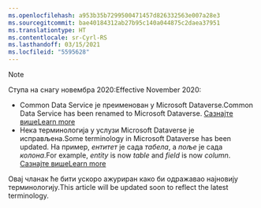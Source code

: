 ```yaml
---
ms.openlocfilehash: a953b35b7299500471457d826332563e007a28e3
ms.sourcegitcommit: bae40184312ab27b95c140a044875c2daea37951
ms.translationtype: HT
ms.contentlocale: sr-Cyrl-RS
ms.lasthandoff: 03/15/2021
ms.locfileid: "5595628"
---
```

> [!NOTE]
> <span data-ttu-id="b0c95-101">Ступа на снагу новембра 2020:</span><span class="sxs-lookup"><span data-stu-id="b0c95-101">Effective November 2020:</span></span>
> - <span data-ttu-id="b0c95-102">Common Data Service је преименован у Microsoft Dataverse.</span><span class="sxs-lookup"><span data-stu-id="b0c95-102">Common Data Service has been renamed to Microsoft Dataverse.</span></span> [<span data-ttu-id="b0c95-103">Сазнајте више</span><span class="sxs-lookup"><span data-stu-id="b0c95-103">Learn more</span></span>](https://aka.ms/PAuAppBlog)
> - <span data-ttu-id="b0c95-104">Нека терминологија у услузи Microsoft Dataverse је исправљена.</span><span class="sxs-lookup"><span data-stu-id="b0c95-104">Some terminology in Microsoft Dataverse has been updated.</span></span> <span data-ttu-id="b0c95-105">На пример, *ентитет* је сада *табела*, а *поље* је сада *колона*.</span><span class="sxs-lookup"><span data-stu-id="b0c95-105">For example, *entity* is now *table* and *field* is now *column*.</span></span> [<span data-ttu-id="b0c95-106">Сазнајте више</span><span class="sxs-lookup"><span data-stu-id="b0c95-106">Learn more</span></span>](/powerapps/maker/data-platform/data-platform-intro)
>
> <span data-ttu-id="b0c95-107">Овај чланак ће бити ускоро ажуриран како би одражавао најновију терминологију.</span><span class="sxs-lookup"><span data-stu-id="b0c95-107">This article will be updated soon to reflect the latest terminology.</span></span>